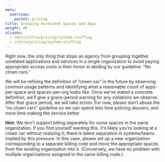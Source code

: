 ```yaml
---
menu:
  overview:
    parent: pricing
title: Grouping Unrelated Spaces and Apps
weight: 40
aliases:
  - /docs/intro/pricing/system-stuffing
  - /intro/pricing/system-stuffing
---
```


Right now, the only thing that stops an agency from grouping together unrelated applications and services in a single organization to avoid paying appropriate access costs is their honor in abiding by our guideline: “No clown cars.”

We will be refining the definition of “clown car” in the future by observing common usage patterns and identifying what a reasonable count of apps-per-space and spaces-per-org looks like. Once we’ve stated a concrete definition, we’ll give a grace-period warning for any violations we observe. After that grace period, we will take action. For now, please don’t abuse the “no clown cars” guideline so we can spend less time policing abusers, and more time making the service better.

__Hint__: We don't support billing separately for some spaces in the same organization. If you find yourself wanting this, it's likely you're looking at a clown car without realizing it; there is latent separation in systems/teams implied by this pressure. In this case, please set up a new organization corresponding to a separate billing code and move the appropriate spaces from the existing organization into it. (Conversely, we have no problem with multiple organizations assigned to the same billing code.)
